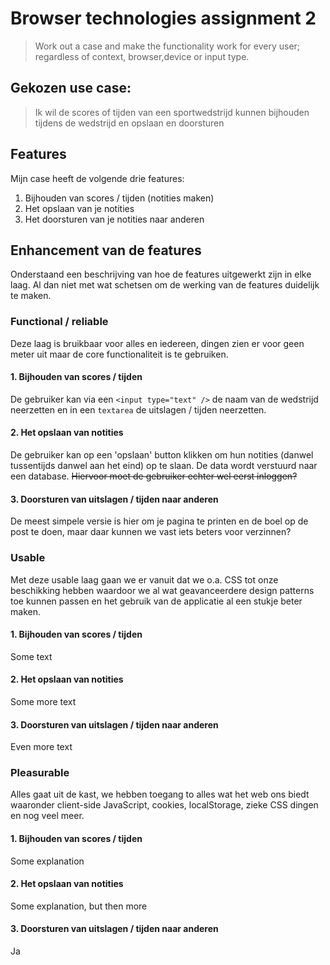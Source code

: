 # Browser technologies assignment 2
> Work out a case and make the functionality work for every user; regardless of context, browser,device or input type.

## Gekozen use case:
> Ik wil de scores of tijden van een sportwedstrijd kunnen bijhouden tijdens de wedstrijd en opslaan en doorsturen

## Features
Mijn case heeft de volgende drie features:
1. Bijhouden van scores / tijden (notities maken)
2. Het opslaan van je notities
3. Het doorsturen van je notities naar anderen

## Enhancement van de features
Onderstaand een beschrijving van hoe de features uitgewerkt zijn in elke laag. Al dan niet met wat schetsen om de werking van de features duidelijk te maken.

### Functional / reliable
Deze laag is bruikbaar voor alles en iedereen, dingen zien er voor geen meter uit maar de core functionaliteit is te gebruiken.

#### 1. Bijhouden van scores / tijden
De gebruiker kan via een `<input type="text" />` de naam van de wedstrijd neerzetten en in een `textarea` de uitslagen / tijden neerzetten.

#### 2. Het opslaan van notities
De gebruiker kan op een 'opslaan' button klikken om hun notities (danwel tussentijds danwel aan het eind) op te slaan. De data wordt verstuurd naar een database. ~~Hiervoor moet de gebruiker echter wel eerst inloggen?~~

#### 3. Doorsturen van uitslagen / tijden naar anderen
De meest simpele versie is hier om je pagina te printen en de boel op de post te doen, maar daar kunnen we vast iets beters voor verzinnen?

### Usable
Met deze usable laag gaan we er vanuit dat we o.a. CSS tot onze beschikking hebben waardoor we al wat geavanceerdere design patterns toe kunnen passen en het gebruik van de applicatie al een stukje beter maken.

#### 1. Bijhouden van scores / tijden
Some text

#### 2. Het opslaan van notities
Some more text

#### 3. Doorsturen van uitslagen / tijden naar anderen
Even more text

### Pleasurable
Alles gaat uit de kast, we hebben toegang to alles wat het web ons biedt waaronder client-side JavaScript, cookies, localStorage, zieke CSS dingen en nog veel meer.

#### 1. Bijhouden van scores / tijden
Some explanation

#### 2. Het opslaan van notities
Some explanation, but then more

#### 3. Doorsturen van uitslagen / tijden naar anderen
Ja